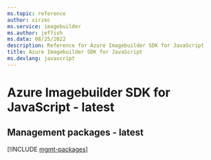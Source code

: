 ```yaml
---
ms.topic: reference
author: xirzec
ms.service: imagebuilder
ms.author: jeffish
ms.data: 08/25/2022
description: Reference for Azure Imagebuilder SDK for JavaScript
title: Azure Imagebuilder SDK for JavaScript
ms.devlang: javascript
---
```

# Azure Imagebuilder SDK for JavaScript - latest

## Management packages - latest
[!INCLUDE [mgmt-packages](imagebuilder-mgmt-index.md)]